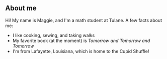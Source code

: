 ## About me
Hi! My name is Maggie, and I'm a math student at Tulane. A few facts about me:
* I like cooking, sewing, and taking walks
* My favorite book (at the moment) is *Tomorrow and Tomorrow and Tomorrow*
* I'm from Lafayette, Louisiana, which is home to the Cupid Shuffle!


